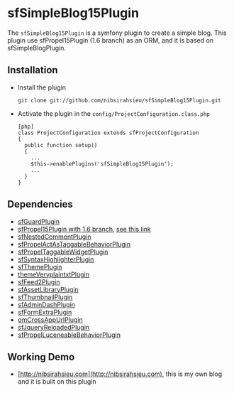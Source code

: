# sfSimpleBlog15Plugin #

The `sfSimpleBlog15Plugin` is a symfony plugin to create a simple blog. This plugin use sfPropel15Plugin (1.6 branch) as an ORM, and it is based on sfSimpleBlogPlugin.

## Installation ##
  * Install the plugin

        git clone git://github.com/nibsirahsieu/sfSimpleBlog15Plugin.git

  * Activate the plugin in the `config/ProjectConfiguration.class.php`

        [php]
        class ProjectConfiguration extends sfProjectConfiguration
        {
          public function setup()
          {
            ...
            $this->enablePlugins('sfSimpleBlog15Plugin');
            ...
          }
        }

## Dependencies ##
  * [sfGuardPlugin](http://www.symfony-project.org/plugins/sfGuardPlugin)
  * [sfPropel15Plugin with 1.6 branch](https://github.com/fzaninotto/sfPropel15Plugin), [see this link](https://github.com/fzaninotto/sfPropel15Plugin/commit/3059e1b9af3cb3b39e0096d7807d1cac6e7a230e)
  * [sfNestedCommentPlugin](https://github.com/nibsirahsieu/sfNestedCommentPlugin)
  * [sfPropelActAsTaggableBehaviorPlugin](http://www.symfony-project.org/plugins/sfPropelActAsTaggableBehaviorPlugin)
  * [sfPropelTaggableWidgetPlugin](http://www.symfony-project.org/plugins/sfPropelTaggableWidgetPlugin)
  * [sfSyntaxHighlighterPlugin](http://www.symfony-project.org/plugins/sfSyntaxHighlighterPlugin)
  * [sfThemePlugin](https://github.com/rafaelgou/sfThemePlugin)
  * [themeVeryplaintxtPlugin](https://github.com/nibsirahsieu/themeVeryplaintxtPlugin)
  * [sfFeed2Plugin](http://www.symfony-project.org/plugins/sfFeed2Plugin)
  * [sfAssetLibraryPlugin](http://www.symfony-project.org/plugins/sfAssetsLibraryPlugin)
  * [sfThumbnailPlugin](http://www.symfony-project.org/plugins/sfThumbnailPlugin)
  * [sfAdminDashPlugin](http://www.symfony-project.org/plugins/sfAdminDashPlugin)
  * [sfFormExtraPlugin](http://www.symfony-project.org/plugins/sfFormExtraPlugin)
  * [omCrossAppUrlPlugin](http://www.symfony-project.org/plugins/omCrossAppUrlPlugin)
  * [sfJqueryReloadedPlugin](http://www.symfony-project.org/plugins/sfJqueryReloadedPlugin)
  * [sfPropelLuceneableBehaviorPlugin](https://github.com/nibsirahsieu/sfPropelLuceneableBehaviorPlugin)

## Working Demo ##
  * [http://nibsirahsieu.com](http://nibsirahsieu.com), this is my own blog and it is built on this plugin
